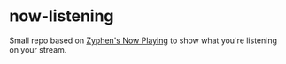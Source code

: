 # now-listening
Small repo based on [Zyphen's Now Playing](https://obsproject.com/forum/resources/zyphens-now-playing-overlay.1026/) to show what you're listening on your stream.
